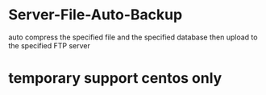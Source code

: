 # Server-File-Auto-Backup
auto compress the specified file and the specified database then upload to the specified FTP server
# temporary support centos only
